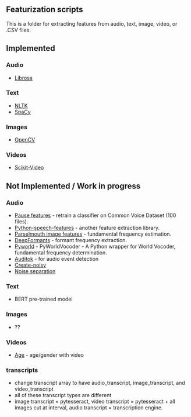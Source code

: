 ## Featurization scripts

This is a folder for extracting features from audio, text, image, video, or .CSV files. 

## Implemented 
### Audio
* [Librosa]()

### Text
* [NLTK]()
* [SpaCy]()

### Images 
* [OpenCV]()

### Videos 
* [Scikit-Video]()

## Not Implemented / Work in progress
### Audio
* [Pause features](https://github.com/jim-schwoebel/pauses) - retrain a classifier on Common Voice Dataset (100 files).
* [Python-speech-features](https://github.com/jameslyons/python_speech_features) - another feature extraction library.
* [Parselmouth image features](https://github.com/YannickJadoul/Parselmouth) - fundamental frequency estimation.
* [DeepFormants](https://github.com/MLSpeech/DeepFormants) - formant frequency extraction.
* [Pyworld](https://github.com/JeremyCCHsu/Python-Wrapper-for-World-Vocoder) - PyWorldVocoder - A Python wrapper for World Vocoder, fundamental frequency determination.
* [Auditok](https://github.com/amsehili/auditok) - for audio event detection
* [Create-noisy](https://github.com/Sato-Kunihiko/audio-SNR/blob/master/create_noisy_minumum_code.py)
* [Noise separation](https://github.com/seanwood/gcc-nmf)

### Text
* BERT pre-trained model 

### Images 
* ??

### Videos 
* [Age](https://github.com/deepinsight/insightface) - age/gender with video 

### transcripts
* change transcript array to have audio_transcript, image_transcript, and video_transcript
* all of these transcript types are different
* image transcript = pytesseract, video transcript = pytesseract + all images cut at interval, audio transcript = transcription engine.

